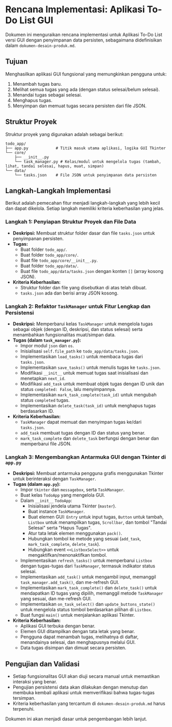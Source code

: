 # Rencana Implementasi: Aplikasi To-Do List GUI

Dokumen ini menguraikan rencana implementasi untuk Aplikasi To-Do List versi GUI dengan penyimpanan data persisten, sebagaimana didefinisikan dalam `dokumen-desain-produk.md`.

## Tujuan

Menghasilkan aplikasi GUI fungsional yang memungkinkan pengguna untuk:
1.  Menambah tugas baru.
2.  Melihat semua tugas yang ada (dengan status selesai/belum selesai).
3.  Menandai tugas sebagai selesai.
4.  Menghapus tugas.
5.  Menyimpan dan memuat tugas secara persisten dari file JSON.

## Struktur Proyek

Struktur proyek yang digunakan adalah sebagai berikut:

```
todo_app/
├── app.py            # Titik masuk utama aplikasi, logika GUI Tkinter
└── core/
    ├── __init__.py
    └── task_manager.py # Kelas/modul untuk mengelola tugas (tambah, lihat, tandai selesai, hapus, muat, simpan)
└── data/
    └── tasks.json    # File JSON untuk penyimpanan data persisten
```

## Langkah-Langkah Implementasi

Berikut adalah pemecahan fitur menjadi langkah-langkah yang lebih kecil dan dapat dikelola. Setiap langkah memiliki kriteria keberhasilan yang jelas.

### Langkah 1: Penyiapan Struktur Proyek dan File Data

*   **Deskripsi:** Membuat struktur folder dasar dan file `tasks.json` untuk penyimpanan persisten.
*   **Tugas:**
    *   Buat folder `todo_app/`.
    *   Buat folder `todo_app/core/`.
    *   Buat file `todo_app/core/__init__.py`.
    *   Buat folder `todo_app/data/`.
    *   Buat file `todo_app/data/tasks.json` dengan konten `[]` (array kosong JSON).
*   **Kriteria Keberhasilan:**
    *   Struktur folder dan file yang disebutkan di atas telah dibuat.
    *   `tasks.json` ada dan berisi array JSON kosong.

### Langkah 2: Refaktor `TaskManager` untuk Fitur Lengkap dan Persistensi

*   **Deskripsi:** Memperbarui kelas `TaskManager` untuk mengelola tugas sebagai objek (dengan ID, deskripsi, dan status selesai) serta menambahkan fungsionalitas muat/simpan data.
*   **Tugas (dalam `task_manager.py`):**
    *   Impor modul `json` dan `os`.
    *   Inisialisasi `self.file_path` ke `todo_app/data/tasks.json`.
    *   Implementasikan `load_tasks()` untuk membaca tugas dari `tasks.json`.
    *   Implementasikan `save_tasks()` untuk menulis tugas ke `tasks.json`.
    *   Modifikasi `__init__` untuk memuat tugas saat inisialisasi dan menetapkan `next_id`.
    *   Modifikasi `add_task` untuk membuat objek tugas dengan ID unik dan status `completed: False`, lalu menyimpannya.
    *   Implementasikan `mark_task_complete(task_id)` untuk mengubah status `completed` tugas.
    *   Implementasikan `delete_task(task_id)` untuk menghapus tugas berdasarkan ID.
*   **Kriteria Keberhasilan:**
    *   `TaskManager` dapat memuat dan menyimpan tugas ke/dari `tasks.json`.
    *   `add_task` membuat tugas dengan ID dan status yang benar.
    *   `mark_task_complete` dan `delete_task` berfungsi dengan benar dan memperbarui file JSON.

### Langkah 3: Mengembangkan Antarmuka GUI dengan Tkinter di `app.py`

*   **Deskripsi:** Membuat antarmuka pengguna grafis menggunakan Tkinter untuk berinteraksi dengan `TaskManager`.
*   **Tugas (dalam `app.py`):**
    *   Impor `tkinter` dan `messagebox`, serta `TaskManager`.
    *   Buat kelas `TodoApp` yang mengelola GUI.
    *   Dalam `__init__` `TodoApp`:
        *   Inisialisasi jendela utama Tkinter (`master`).
        *   Buat instance `TaskManager`.
        *   Buat elemen GUI: `Entry` untuk input tugas, `Button` untuk tambah, `Listbox` untuk menampilkan tugas, `Scrollbar`, dan tombol "Tandai Selesai" serta "Hapus Tugas".
        *   Atur tata letak elemen menggunakan `pack()`.
        *   Hubungkan tombol ke metode yang sesuai (`add_task`, `mark_task_complete`, `delete_task`).
        *   Hubungkan event `<<ListboxSelect>>` untuk mengaktifkan/menonaktifkan tombol.
    *   Implementasikan `refresh_tasks()` untuk memperbarui `Listbox` dengan tugas-tugas dari `TaskManager`, termasuk indikator status selesai.
    *   Implementasikan `add_task()` untuk mengambil input, memanggil `task_manager.add_task()`, dan me-refresh GUI.
    *   Implementasikan `mark_task_complete()` dan `delete_task()` untuk mendapatkan ID tugas yang dipilih, memanggil metode `TaskManager` yang sesuai, dan me-refresh GUI.
    *   Implementasikan `on_task_select()` dan `update_buttons_state()` untuk mengelola status tombol berdasarkan pilihan di `Listbox`.
    *   Buat fungsi `main()` untuk menjalankan aplikasi Tkinter.
*   **Kriteria Keberhasilan:**
    *   Aplikasi GUI terbuka dengan benar.
    *   Elemen GUI ditampilkan dengan tata letak yang benar.
    *   Pengguna dapat menambah tugas, melihatnya di daftar, menandainya selesai, dan menghapusnya melalui GUI.
    *   Data tugas disimpan dan dimuat secara persisten.

## Pengujian dan Validasi

*   Setiap fungsionalitas GUI akan diuji secara manual untuk memastikan interaksi yang benar.
*   Pengujian persistensi data akan dilakukan dengan menutup dan membuka kembali aplikasi untuk memverifikasi bahwa tugas-tugas tersimpan.
*   Kriteria keberhasilan yang tercantum di `dokumen-desain-produk.md` harus terpenuhi.

Dokumen ini akan menjadi dasar untuk pengembangan lebih lanjut.
